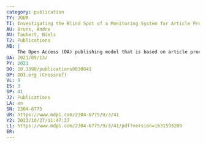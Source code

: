 ```yaml
---
category: publication
TY: JOUR
TI: Investigating the Blind Spot of a Monitoring System for Article Processing Charges
AU: Bruns, Andre
AU: Taubert, Niels
T2: Publications
AB: |
    The Open Access (OA) publishing model that is based on article processing charges (APC) is often associated with the potential for more transparency regarding the expenditures for publications. However, the extent to which transparency can be achieved depends not least on the completeness of data in APC monitoring systems. This article investigates two blind spots of the largest collection of APC payment information, OpenAPC. It aims to identify likely APC-liable publications for German universities that contribute to this system and for those that do not provide data to it. The calculation combines data from Web of Science, the ISSN-Gold-OA-list and OpenAPC. The results show that for the group of universities contributing to the monitoring system, more than half of the APC payments are not covered by it and the average payments for non-covered APCs is higher than for APCs covered by the system. In addition, the group of universities that do not contribute to OpenAPC accounts for two thirds of the number of APC-liable publications recorded for contributing universities. Regarding the size of these blind spots, the value of the monitoring system is limited at present.
DA: 2021/09/13/
PY: 2021
DO: 10.3390/publications9030041
DP: DOI.org (Crossref)
VL: 9
IS: 3
SP: 41
J2: Publications
LA: en
SN: 2304-6775
UR: https://www.mdpi.com/2304-6775/9/3/41
Y2: 2023/10/27/11:47:37
L1: https://www.mdpi.com/2304-6775/9/3/41/pdf?version=1631593200
ER: 
---
```

